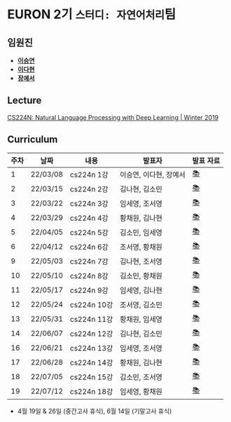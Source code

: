 # EURON 2기 `스터디: 자연어처리`팀

## 임원진
- **[이승연](https://github.com/win2dvp21)**
- **[이다현](https://github.com/hopebii)**
- **[장예서](https://github.com/yesyeseo)**


## Lecture
[CS224N: Natural Language Processing with Deep Learning | Winter 2019](https://www.youtube.com/playlist?list=PLoROMvodv4rOhcuXMZkNm7j3fVwBBY42z)


## Curriculum

| 주차 | 날짜 | 내용 | 발표자 | 발표 자료|
|---|---|---|---|---|
|1|22/03/08|cs224n 1강|이승연, 이다현, 장예서|[📚](NLP_week1.pdf)|
|2|22/03/15|cs224n 2강|김나현, 김소민|[📚](NLP_week2.pdf)|
|3|22/03/22|cs224n 3강|임세영, 조서영|[📚](NLP_week3.pdf)|
|4|22/03/29|cs224n 4강|황채원, 김나현|[📚](NLP_week4.pdf)|
|5|22/04/05|cs224n 5강|김소민, 임세영|[📚](NLP_week5.pdf)|
|6|22/04/12|cs224n 6강|조서영, 황채원|[📚](NLP_week6.pdf)|
|9|22/05/03|cs224n 7강|김나현, 조서영|[📚]()|
|10|22/05/10|cs224n 8강|김소민, 황채원|[📚]()|
|11|22/05/17|cs224n 9강|임세영, 김나현|[📚]()|
|12|22/05/24|cs224n 10강|조서영, 김소민|[📚]()|
|13|22/05/31|cs224n 11강|황채원, 임세영|[📚]()|
|14|22/06/07|cs224n 12강|김나현, 김소민|[📚]()|
|16|22/06/21|cs224n 13강|임세영, 조서영|[📚]()|
|17|22/06/28|cs224n 14강|황채원, 김나현|[📚]()|
|18|22/07/05|cs224n 15강|김소민, 조서영|[📚]()|
|19|22/07/12|cs224n 18강|임세영, 황채원|[📚]()|


* 4월 19일 & 26일 (중간고사 휴식), 6월 14일 (기말고사 휴식)

